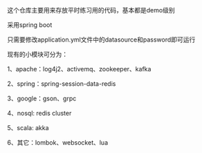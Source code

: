 这个仓库主要用来存放平时练习用的代码，基本都是demo级别

采用spring boot

只需要修改application.yml文件中的datasource和password即可运行

现有的小模块可分为：

1、apache：log4j2、activemq、zookeeper、kafka

2、spring：spring-session-data-redis

3、google：gson、grpc

4、nosql: redis cluster

5、scala: akka

6、其它：lombok、websocket、lua
